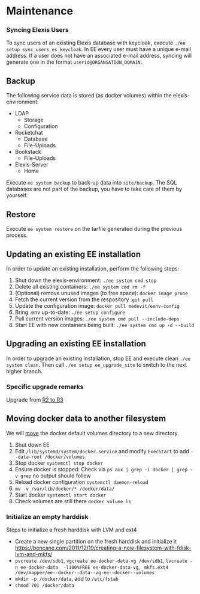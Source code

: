 # Maintenance

### Syncing Elexis Users

To sync users of an existing Elexis database with keycloak, execute `./ee setup sync_users_es_keycloak`. In EE every user must have
a unique e-mail address. If a user does not have an associated e-mail address, syncing will generate one in the format `userid@ORGANSATION_DOMAIN`.
## Backup

The following service data is stored (as docker volumes) within the elexis-environment:

* LDAP
  * Storage
  * Configuration
* Rocketchat
  * Database
  * File-Uploads
* Bookstack
  * File-Uploads
* Elexis-Server
  * Home

Execute `ee system backup` to back-up data into `site/backup`. The SQL databases are not part
of the backup, you have to take care of them by yourself.
## Restore

Execute `ee system restore` on the tarfile generated during the previous process.

## Updating an existing EE installation

In order to update an existing installation, perform the following steps:

1. Shut down the elexis-environment: `./ee system cmd stop`
2. Delete all existing containers: `./ee system cmd rm -f`
3. (Optional) remove unused images (to free space): `docker image prune`
4. Fetch the current version from the respository :`git pull`
5. Update the configuration image:  `docker pull medevit/eenv-config`
6. Bring .env up-to-date: `./ee setup configure`
7. Pull current version images: `./ee system cmd pull --include-deps`
8. Start EE with new containers being built: `./ee system cmd up -d --build`

## Upgrading an existing EE installation

In order to upgrade an existing installation, stop EE and execute clean `./ee system clean`.
Then call `./ee setup ee_upgrade_site` to switch to the next higher branch.

### Specific upgrade remarks

Upgrade from [R2 to R3](upgrade-r2-to-r3.md)


## Moving docker data to another filesystem

We will [move](https://linuxconfig.org/how-to-move-docker-s-default-var-lib-docker-to-another-directory-on-ubuntu-debian-linux) the docker default volumes directory to a new directory.

1. Shut down EE
2. Edit `/lib/systemd/system/docker.service` and modify `ExecStart` to add `--data-root /docker/volumes`
3. Stop docker `systemctl stop docker`
4. Ensure docker is stopped: Check via `ps aux | grep -i docker | grep -v grep` no output should follow
5. Reload docker configuration `systemctl daemon-reload`
6. `mv -v /var/lib/docker/* /docker/data/`
7. Start docker `systemctl start docker`
8. Check volumes are still there `docker volume ls`

### Initialize an empty harddisk

Steps to initialize a fresh harddisk with LVM and ext4

* Create a new single partition on the fresh harddisk and initialize it https://bencane.com/2011/12/19/creating-a-new-filesystem-with-fdisk-lvm-and-mkfs/
* `pvcreate /dev/sdb1`, `vgcreate ee-docker-data-vg /dev/sdb1`, `lvcreate -n ee-docker-data  -l100%FREE ee-docker-data-vg`, ` mkfs.ext4 /dev/mapper/ee--docker--data--vg-ee--docker--volumes`
* `mkdir -p /docker/data`, add to `/etc/fstab` 
* `chmod 701 /docker/data`